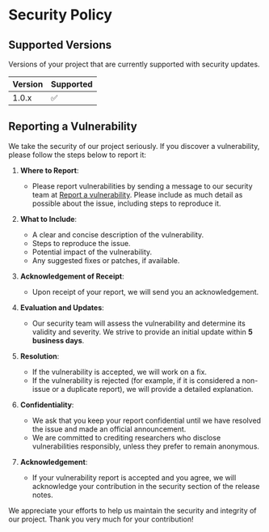 # Security Policy

## Supported Versions

Versions of your project that are currently supported with security updates.

| Version | Supported |
| ------ | ------------------ |
| 1.0.x | :white_check_mark: |
<!--
| 5.0.x | :x: |
| 4.0.x | :white_check_mark: |
| < 4.0 | :x: |
-->

## Reporting a Vulnerability

We take the security of our project seriously. If you discover a vulnerability, please follow the steps below to report it:

1. **Where to Report**:

   - Please report vulnerabilities by sending a message to our security team at [Report a vulnerability](https://github.com/marcelo-lourenco/api-test-builder/security/advisories/new). Please include as much detail as possible about the issue, including steps to reproduce it.

2. **What to Include**:

   - A clear and concise description of the vulnerability.
   - Steps to reproduce the issue.
   - Potential impact of the vulnerability.
   - Any suggested fixes or patches, if available.

3. **Acknowledgement of Receipt**:

   - Upon receipt of your report, we will send you an acknowledgement.

4. **Evaluation and Updates**:

   - Our security team will assess the vulnerability and determine its validity and severity. We strive to provide an initial update within **5 business days**.

5. **Resolution**:

   - If the vulnerability is accepted, we will work on a fix.
   - If the vulnerability is rejected (for example, if it is considered a non-issue or a duplicate report), we will provide a detailed explanation.

6. **Confidentiality**:

   - We ask that you keep your report confidential until we have resolved the issue and made an official announcement.
   - We are committed to crediting researchers who disclose vulnerabilities responsibly, unless they prefer to remain anonymous.

7. **Acknowledgement**:

   - If your vulnerability report is accepted and you agree, we will acknowledge your contribution in the security section of the release notes.

We appreciate your efforts to help us maintain the security and integrity of our project. Thank you very much for your contribution!